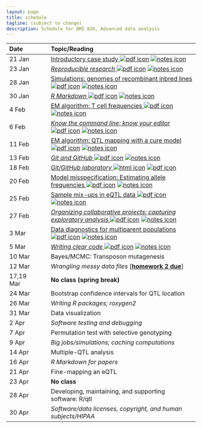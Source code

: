 ```yaml
---
layout: page
title: schedule
tagline: (subject to change)
description: Schedule for BMI 826, Advanced data analysis
---
```


| Date      | &nbsp;&nbsp;&nbsp;&nbsp;   | Topic/Reading  |
| :-------- | -- | :----- |
| 21 Jan    |    | [Introductory case study ![pdf icon](https://kbroman.org/pages/icons16/pdf-icon.png)](01_intro.pdf) [![notes icon](https://kbroman.org/pages/icons16/notes-icon.png)](01_intro_notes.pdf)
| 23 Jan    |    | [_Reproducible research_ ![pdf icon](https://kbroman.org/pages/icons16/pdf-icon.png)](02_reprores.pdf) [![notes icon](https://kbroman.org/pages/icons16/notes-icon.png)](02_reprores_notes.pdf)
| 28 Jan    |    | [Simulations: genomes of recombinant inbred lines ![pdf icon](https://kbroman.org/pages/icons16/pdf-icon.png)](03_sims.pdf) [![notes icon](https://kbroman.org/pages/icons16/notes-icon.png)](03_sims_notes.pdf)
| 30 Jan    |    | [_R Markdown_ ![pdf icon](https://kbroman.org/pages/icons16/pdf-icon.png)](04_rmarkdown.pdf) [![notes icon](https://kbroman.org/pages/icons16/notes-icon.png)](04_rmarkdown_notes.pdf)
| 4 Feb     |    | [EM algorithm: T cell frequencies ![pdf icon](https://kbroman.org/pages/icons16/pdf-icon.png)](05_tcells.pdf) [![notes icon](https://kbroman.org/pages/icons16/notes-icon.png)](05_tcells_notes.pdf)
| 6 Feb     |    | [_Know the command line; know your editor_ ![pdf icon](https://kbroman.org/pages/icons16/pdf-icon.png)](06_cmdline.pdf) [![notes icon](https://kbroman.org/pages/icons16/notes-icon.png)](06_cmdline_notes.pdf)
| 11 Feb    |    | [EM algorithm: QTL mapping with a cure model ![pdf icon](https://kbroman.org/pages/icons16/pdf-icon.png)](07_qtlspike.pdf) [![notes icon](https://kbroman.org/pages/icons16/notes-icon.png)](07_qtlspike_notes.pdf)
| 13 Feb    |    | [_Git and GitHub_ ![pdf icon](https://kbroman.org/pages/icons16/pdf-icon.png)](08_git.pdf) [![notes icon](https://kbroman.org/pages/icons16/notes-icon.png)](08_git_notes.pdf)
| 18 Feb    |    | [_Git/GitHub laboratory_ ![html icon](https://kbroman.org/pages/icons16/html-icon.png)](09_git_lab.html)  [![pdf icon](https://kbroman.org/pages/icons16/pdf-icon.png)](09_git_lab.pdf)
| 20 Feb    |    | [Model misspecification: Estimating allele frequencies ![pdf icon](https://kbroman.org/pages/icons16/pdf-icon.png)](10_allelefreq.pdf) [![notes icon](https://kbroman.org/pages/icons16/notes-icon.png)](10_allelefreq_notes.pdf)
| 25 Feb    |    | [Sample mix-ups in eQTL data ![pdf icon](https://kbroman.org/pages/icons16/pdf-icon.png)](11_samplemixups.pdf) [![notes icon](https://kbroman.org/pages/icons16/notes-icon.png)](11_samplemixups_notes.pdf)
| 27 Feb    |    | [_Organizing collaborative projects; capturing exploratory analysis_ ![pdf icon](https://kbroman.org/pages/icons16/pdf-icon.png)](12_collab_eda.pdf) [![notes icon](https://kbroman.org/pages/icons16/notes-icon.png)](12_collab_eda_notes.pdf)
| 3 Mar     |    | [Data diagnostics for multiparent populations ![pdf icon](https://kbroman.org/pages/icons16/pdf-icon.png)](13_datadiag.pdf) [![notes icon](https://kbroman.org/pages/icons16/notes-icon.png)](13_datadiag_notes.pdf)
| 5 Mar     |    | [_Writing clear code_ ![pdf icon](https://kbroman.org/pages/icons16/pdf-icon.png)](14_clearcode.pdf) [![notes icon](https://kbroman.org/pages/icons16/notes-icon.png)](14_clearcode_notes.pdf)
| 10 Mar    |    | Bayes/MCMC: Transposon mutagenesis
| 12 Mar    |    | _Wrangling messy data files_ \[[**homework 2 due**](hw2.html)\]
| 17,19 Mar |    | **No class (spring break)** |
| 24 Mar    |    | Bootstrap confidence intervals for QTL location
| 26 Mar    |    | _Writing R packages; roxygen2_
| 31 Mar    |    | Data visualization
| 2 Apr     |    | _Software testing and debugging_
| 7 Apr     |    | Permutation test with selective genotyping
| 9 Apr     |    | _Big jobs/simulations; caching computations_
| 14 Apr    |    | Multiple-QTL analysis
| 16 Apr    |    | _R Markdown for papers_
| 21 Apr    |    | Fine-mapping an eQTL
| 23 Apr    |    | **No class**
| 28 Apr    |    | Developing, maintaining, and supporting software: R/qtl
| 30 Apr    |    | _Software/data licenses, copyright, and human subjects/HIPAA_

